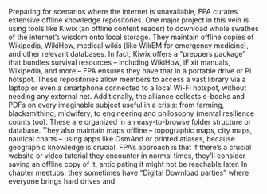 Preparing for scenarios where the internet is unavailable, FPA curates extensive offline knowledge repositories. One major project in this vein is using tools like Kiwix (an offline content reader) to download whole swathes of the internet’s wisdom onto local storage. They maintain offline copies of Wikipedia, WikiHow, medical wikis (like WikEM for emergency medicine), and other relevant databases. In fact, Kiwix offers a “preppers package” that bundles survival resources – including WikiHow, iFixit manuals, Wikipedia, and more – FPA ensures they have that in a portable drive or Pi hotspot. These repositories allow members to access a vast library via a laptop or even a smartphone connected to a local Wi-Fi hotspot, without needing any external net. Additionally, the alliance collects e-books and PDFs on every imaginable subject useful in a crisis: from farming, blacksmithing, midwifery, to engineering and philosophy (mental resilience counts too). These are organized in an easy-to-browse folder structure or database. They also maintain maps offline – topographic maps, city maps, nautical charts – using apps like OsmAnd or printed atlases, because geographic knowledge is crucial. FPA’s approach is that if there’s a crucial website or video tutorial they encounter in normal times, they’ll consider saving an offline copy of it, anticipating it might not be reachable later. In chapter meetups, they sometimes have “Digital Download parties” where everyone brings hard drives and